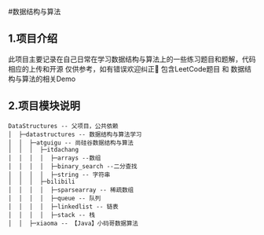 #数据结构与算法

## 1.项目介绍

此项目主要记录在自己日常在学习数据结构与算法上的一些练习题目和题解，代码相应的上传和开源
仅供参考，如有错误欢迎纠正👏
包含LeetCode题目 和 数据结构与算法的相关Demo

## 2.项目模块说明
```
DataStructures -- 父项目，公共依赖
│  ├─datastructures -- 数据结构与算法学习
│  │  ├─atguigu -- 尚硅谷数据结构与算法
│  │  │  ├─itdachang
│  │  │  │  ├─arrays --数组
│  │  │  │  ├─binary_search --二分查找
│  │  │  │  ├─string -- 字符串
│  │  │  ├─bilibili
│  │  │  │  ├─sparsearray -- 稀疏数组
│  │  │  │  ├─queue -- 队列
│  │  │  │  ├─linkedlist -- 链表
│  │  │  │  ├─stack -- 栈
│  │  ├─xiaoma -- 【Java】小码哥数据算法

```
